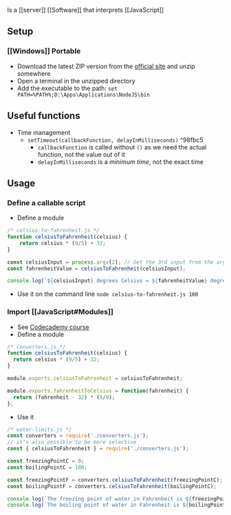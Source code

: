 Is a [[server]] [[Software]] that interprets [[JavaScript]]
## Setup
### [[Windows]] Portable
- Download the latest ZIP version from the [official site](https://nodejs.org/en/download) and unzip somewhere
- Open a terminal in the unzipped directory
- Add the executable to the path: `set PATH=%PATH%;D:\Apps\Applications\NodeJS\bin`
## Useful functions
- Time management
	- `setTimeout(callbackFunction, delayInMilliseconds)` ^98fbc5
		- `callbackFunction` is called without `()` as we need the actual function, not the value out of it
		- `delayInMilliseconds` is a *minimum time*, not the exact time
## Usage
### Define a callable script
- Define a module
```js
/* celsius-to-fahrenheit.js */
function celsiusToFahrenheit(celsius) {
    return celsius * (9/5) + 32;
}

const celsiusInput = process.argv[2]; // Get the 3rd input from the argument list
const fahrenheitValue = celsiusToFahrenheit(celsiusInput);

console.log(`${celsiusInput} degrees Celsius = ${fahrenheitValue} degrees Fahrenheit`);
```
- Use it on the command line `node celsius-to-fahrenheit.js 100`
### Import [[JavaScript#Modules]]
- See [Codecademy course](https://www.codecademy.com/courses/learn-intermediate-javascript/articles/implementing-modules-in-node)
- Define a module
```js
/* converters.js */
function celsiusToFahrenheit(celsius) {
  return celsius * (9/5) + 32;
}

module.exports.celsiusToFahrenheit = celsiusToFahrenheit;

module.exports.fahrenheitToCelsius = function(fahrenheit) {
  return (fahrenheit - 32) * (5/9);
};
```
- Use it
```js
/* water-limits.js */
const converters = require('./converters.js');
// it's also possible to be more selective
const { celsiusToFahrenheit } = require('./converters.js');

const freezingPointC = 0;
const boilingPointC = 100;

const freezingPointF = converters.celsiusToFahrenheit(freezingPointC);
const boilingPointF = converters.celsiusToFahrenheit(boilingPointC);

console.log(`The freezing point of water in Fahrenheit is ${freezingPointF}`);
console.log(`The boiling point of water in Fahrenheit is ${boilingPointF}`);
```

